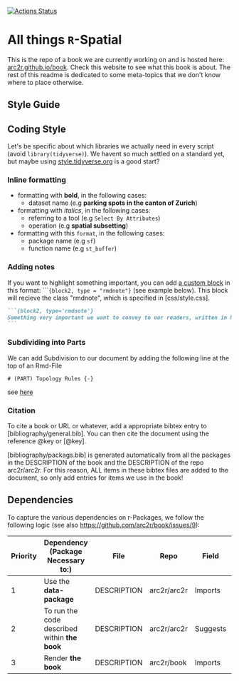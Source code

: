 
[![Actions
Status](https://github.com/arc2r/book/workflows/bookdown/badge.svg)](https://github.com/arc2r/book/actions)

# All things `R`-Spatial

This is the repo of a book we are currently working on and is hosted
here: [arc2r.github.io/book](https://arc2r.github.io/book/). Check this
website to see what this book is about. The rest of this readme is
dedicated to some meta-topics that we don't know where to place
otherwise.

## Style Guide

## Coding Style

Let's be specific about which libraries we actually need in every script (avoid `library(tidyverse)`). We havent so much settled on a standard yet, but maybe using [style.tidyverse.org](https://style.tidyverse.org/) is a good start?

### Inline formatting

- formatting with **bold**, in the following cases:
  - dataset name (e.g **parking spots in the canton of Zurich**)
- formatting with *italics*, in the following cases:
  - referring to a tool (e.g `Select By Attributes`)
  - operation (e.g **spatial subsetting**)
- formatting with this `format`, in the following cases:
  - package name (e.g `sf`)
  - function name (e.g `st_buffer`)

### Adding notes

If you want to highlight something important, you can add [a custom
block](https://bookdown.org/yihui/bookdown/custom-blocks.html) in this
format: \`\`\``{block2, type = "rmdnote"}` (see example below). This
block will recieve the class "rmdnote", which is specified in
[css/style.css].

```` markdown
```{block2, type='rmdnote'}
Something very important we want to convey to our readers, written in Markdown.
```
````

### Subdividing into Parts

We can add Subdivision to our document by adding the following line at
the top of an Rmd-File

    # (PART) Topology Rules {-}

see [here](https://bookdown.org/yihui/bookdown/markdown-extensions-by-bookdown.html#special-headers)

### Citation

To cite a book or URL or whatever, add a appropriate bibtex entry to
[bibliography/general.bib]. You can then cite the document using the
reference \@key or [\@key].

[bibliography/packags.bib] is generated automatically from all the
packages in the DESCRIPTION of the book and the DESCRIPTION of the repo
arc2r/arc2r. For this reason, ALL items in these bibtex files are added
to the document, so only add entries for items we use in the book!

## Dependencies

To capture the various dependencies on r-Packages, we follow the
following logic (see also <https://github.com/arc2r/book/issues/9>):

| Priority | Dependency (Package Necessary to:)            | File        | Repo        | Field    | Eg.                      |
|----------|-----------------------------------------------|-------------|-------------|----------|--------------------------|
| 1        | Use the **data-package**                      | DESCRIPTION | arc2r/arc2r | Imports  | `sf`, `raster`           |
| 2        | To run the code described within **the book** | DESCRIPTION | arc2r/arc2r | Suggests | `gstat`, `tmap`, `dplyr` |
| 3        | Render **the book**                           | DESCRIPTION | arc2r/book  | Imports  | `bookdown`, `rmarkdown`  |
